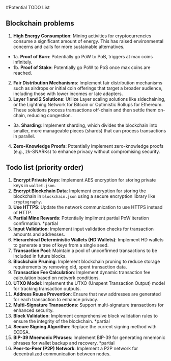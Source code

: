 #Potential TODO List

## Blockchain problems
1. **High Energy Consumption**: Mining activities for cryptocurrencies consume a significant amount of energy. This has raised environmental concerns and calls for more sustainable alternatives.
  - 1a. **Proof of Burn**: Potentially go PoW to PoB, triggers at max coins infinitely.
  - 1b. **Proof of Stake**: Potentially go PoW to PoS once max coins are reached.
2. **Fair Distribution Mechanisms**: Implement fair distribution mechanisms such as airdrops or initial coin offerings that target a broader audience, including those with lower incomes or late adapters.
3. **Layer 1 and 2 Solutions**: Utilize Layer scaling solutions like sidechaining, or the Lightning Network for Bitcoin or Optimistic Rollups for Ethereum. These solutions process transactions off-chain and then settle them on-chain, reducing congestion.
  - 3a. **Sharding**: Implement sharding, which divides the blockchain into smaller, more manageable pieces (shards) that can process transactions in parallel.
4. **Zero-Knowledge Proofs**: Potentially implement zero-knowledge proofs (e.g., zk-SNARKs) to enhance privacy without compromising security.
 
## Todo list (priority order)
1. **Encrypt Private Keys**: Implement AES encryption for storing private keys in `wallet.json`.
2. **Encrypt Blockchain Data**: Implement encryption for storing the blockchain in `blockchain.json` using a secure encryption library like `cryptography`.
3. **Use HTTPS**: Update the network communication to use HTTPS instead of HTTP.
4. **Partial Mine Rewards**: Potentially impliment partial PoW iteration confirmation. *partial
5. **Input Validation**: Implement input validation checks for transaction amounts and addresses.
6. **Hierarchical Deterministic Wallets (HD Wallets)**: Implement HD wallets to generate a tree of keys from a single seed.
7. **Transaction Pool**: Maintain a pool of unconfirmed transactions to be included in future blocks.
8. **Blockchain Pruning**: Implement blockchain pruning to reduce storage requirements by removing old, spent transaction data.
9. **Transaction Fee Calculation**: Implement dynamic transaction fee calculation based on network conditions.
10. **UTXO Model**: Implement the UTXO (Unspent Transaction Output) model for tracking transaction outputs.
11. **Address Reuse Prevention**: Ensure that new addresses are generated for each transaction to enhance privacy.
12. **Multi-Signature Transactions**: Support multi-signature transactions for enhanced security.
13. **Block Validation**: Implement comprehensive block validation rules to ensure the integrity of the blockchain. *partial
14. **Secure Signing Algorithm**: Replace the current signing method with ECDSA.
15. **BIP-39 Mnemonic Phrases**: Implement BIP-39 for generating mnemonic phrases for wallet backup and recovery. *partial
16. **Peer-to-Peer (P2P) Network**: Implement a P2P network for decentralized communication between nodes.
